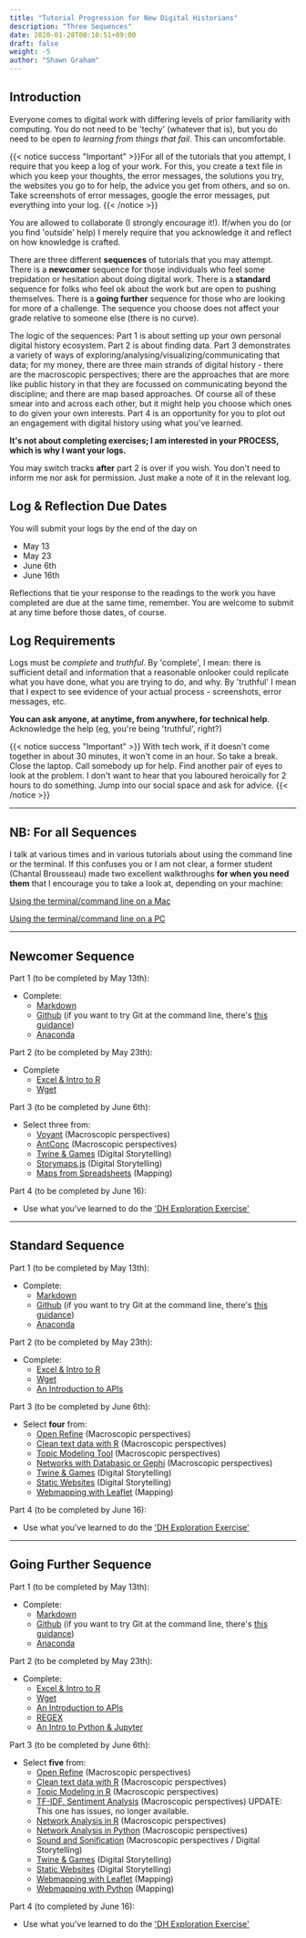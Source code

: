```yaml
---
title: "Tutorial Progression for New Digital Historians"
description: "Three Sequences"
date: 2020-01-28T00:10:51+09:00
draft: false
weight: -5
author: "Shawn Graham"
---
```


## Introduction

Everyone comes to digital work with differing levels of prior familiarity with computing. You do not need to be 'techy' (whatever that is), but you do need to be open _to learning from things that fail_. This can uncomfortable.

{{< notice success "Important" >}}For all of the tutorials that you attempt, I require that you keep a log of your work. For this, you create a text file in which you keep your thoughts, the error messages, the solutions you try, the websites you go to for help, the advice you get from others, and so on. Take screenshots of error messages, google the error messages, put everything into your log.
{{< /notice >}}

You are allowed to collaborate (I strongly encourage it!). If/when you do (or you find 'outside' help) I merely require that you acknowledge it and reflect on how knowledge is crafted.

There are three different **sequences** of tutorials that you may attempt. There is a **newcomer** sequence for those individuals who feel some trepidation or hesitation about doing digital work. There is a **standard** sequence for folks who feel ok about the work but are open to pushing themselves. There is a **going further** sequence for those who are looking for more of a challenge. The sequence you choose does not affect your grade relative to someone else (there is no curve).

The logic of the sequences: Part 1 is about setting up your own personal digital history ecosystem. Part 2 is about finding data. Part 3 demonstrates a variety of ways of exploring/analysing/visualizing/communicating that data; for my money, there are three main strands of digital history - there are the macroscopic perspectives; there are the approaches that are more like public history in that they are focussed on communicating beyond the discipline; and there are map based approaches. Of course all of these smear into and across each other, but it might help you choose which ones to do given your own interests. Part 4 is an opportunity for you to plot out an engagement with digital history using what you've learned.

**It's not about completing exercises; I am interested in your PROCESS, which is why I want your logs.**

You may switch tracks **after** part 2 is over if you wish. You don't need to inform me nor ask for permission. Just make a note of it in the relevant log.

## Log & Reflection Due Dates

You will submit your logs by the end of the day on

+ May 13
+ May 23
+ June 6th
+ June 16th

Reflections that tie your response to the readings to the work you have completed are due at the same time, remember. You are welcome to submit at any time before those dates, of course.

## Log Requirements

Logs must be _complete_ and _truthful_. By 'complete', I mean: there is sufficient detail and information that a reasonable onlooker could replicate what you have done, what you are trying to do, and why. By 'truthful' I mean that I expect to see evidence of your actual process - screenshots, error messages, etc.

**You can ask anyone, at anytime, from anywhere, for technical help**. Acknowledge the help (eg, you're being 'truthful', right?)

{{< notice success "Important" >}} With tech work, if it doesn't come together in about 30 minutes, it won't come in an hour. So take a break. Close the laptop. Call somebody up for help. Find another pair of eyes to look at the problem. I don't want to hear that you laboured heroically for 2 hours to do something. Jump into our social space and ask for advice.
{{< /notice >}}

---

## NB: For all Sequences

I talk at various times and in various tutorials about using the command line or the terminal. If this confuses you or I am not clear, a former student (Chantal Brousseau) made two excellent walkthroughs **for when you need them** that I encourage you to take a look at, depending on your machine:

[Using the terminal/command line on a Mac](/tutorials/command-line-mac)

[Using the terminal/command line on a PC](/tutorials/command-line-win)

---

## Newcomer Sequence

Part 1 (to be completed by May 13th):
  - Complete:
    - [Markdown](/tutorials/markdown)
    - [Github](/tutorials/github/) (if you want to try Git at the command line, there's [this guidance](/tutorials/more-github))
    - [Anaconda](/tutorials/anaconda)

Part 2 (to be completed by May 23th):
  - Complete
    - [Excel & Intro to R](/tutorials/excel)
    - [Wget](/tutorials/wget)

Part 3 (to be completed by June 6th):
  - Select three from:
    - [Voyant](/tutorials/voyant) (Macroscopic perspectives)
    - [AntConc](/tutorials/antconc) (Macroscopic perspectives)
    - [Twine & Games](/tutorials/twine) (Digital Storytelling)
    - [Storymaps.js](/tutorials/storymaps) (Digital Storytelling)
    - [Maps from Spreadsheets](tutorials/google-sheets-maps) (Mapping)

Part 4 (to be completed by June 16):
  - Use what you've learned to do the ['DH Exploration Exercise'](week/instructions-part4/#dh-exploration-exercise)

---

## Standard Sequence

Part 1 (to be completed by May 13th):
  - Complete:
    - [Markdown](/tutorials/markdown)
    - [Github](/tutorials/github/) (if you want to try Git at the command line, there's [this guidance](/tutorials/more-github))
    - [Anaconda](/tutorials/anaconda)

Part 2 (to be completed by May 23th):
  - Complete:
    - [Excel & Intro to R](/tutorials/excel)
    - [Wget](/tutorials/wget)    
    - [An Introduction to APIs](/tutorials/APIS)

Part 3 (to be completed by June 6th):
  - Select **four** from:
    - [Open Refine](/tutorials/open-refine) (Macroscopic perspectives)
    - [Clean text data with R](/tutorials/clean-data-r) (Macroscopic perspectives)
    - [Topic Modeling Tool](/tutorials/tmt) (Macroscopic perspectives)
    - [Networks with Databasic or Gephi](/tutorials/networks) (Macroscopic perspectives)
    - [Twine & Games](/tutorials/twine) (Digital Storytelling)
    - [Static Websites](/tutorials/static-websites) (Digital Storytelling)
    - [Webmapping with Leaflet](/tutorials/mapping) (Mapping)

Part 4 (to be completed by June 16):
  - Use what you've learned to do the ['DH Exploration Exercise'](week/instructions-part4/#dh-exploration-exercise)

---

## Going Further Sequence

Part 1 (to be completed by May 13th):
  - Complete:
    - [Markdown](/tutorials/markdown)
    - [Github](/tutorials/github/) (if you want to try Git at the command line, there's [this guidance](/tutorials/more-github))
    - [Anaconda](/tutorials/anaconda)

Part 2 (to be completed by May 23th):
  - Complete:
    - [Excel & Intro to R](/tutorials/excel)
    - [Wget](/tutorials/wget)    
    - [An Introduction to APIs](/tutorials/APIS)
    - [REGEX](/tutorials/regex)
    - [An Intro to Python & Jupyter](/tutorials/jupyter)  

Part 3 (to be completed by June 6th):
  - Select **five** from:
    - [Open Refine](/tutorials/open-refine) (Macroscopic perspectives)
    - [Clean text data with R](/tutorials/clean-data-r) (Macroscopic perspectives)
    - [Topic Modeling in R](/tutorials/topic-models) (Macroscopic perspectives)
    - [TF-IDF, Sentiment Analysis](/tutorials/tf-idf) (Macroscopic perspectives) UPDATE: This one has issues, no longer available.
    - [Network Analysis in R](/tutorials/neworks-r) (Macroscopic perspectives)
    - [Network Analysis in Python](/tutorials/networks-python) (Macroscopic perspectives)
    - [Sound and Sonification](/tutorials/sound) (Macroscopic perspectives / Digital Storytelling)
    - [Twine & Games](tutorials/twine) (Digital Storytelling)
    - [Static Websites](tutorials/static-websites) (Digital Storytelling)
    - [Webmapping with Leaflet](/tutorials/mapping) (Mapping)
    - [Webmapping with Python](/tutorials/folium) (Mapping)

Part 4 (to completed by June 16):
  - Use what you've learned to do the ['DH Exploration Exercise'](week/instructions-part4/#dh-exploration-exercise)
